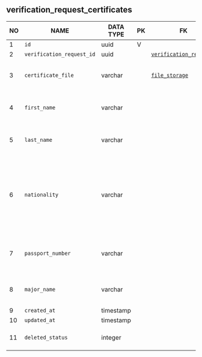 verification_request_certificates
----------------------------


NO | NAME | DATA TYPE | PK | FK | DESCRIPTION            
---|------|-----------|----|----|-------------
1|`id` | uuid | V |  | 
2|`verification_request_id` | uuid |  | [`verification_requests`](verification_requests.md) | 
3|`certificate_file` | varchar |  | [`file_storage`](file_storage.md) | A copy of the certificate document in pdf format
4|`first_name` | varchar |  |  | First name as spelled in the certificate document
5|`last_name` | varchar |  |  | Last name as spelled in the certificate document
6|`nationality` | varchar |  |  | A string, sometimes a country name, like 'Egypt', sometimes - a nationality name, like 'Belgian', as written in the certificate
7|`passport_number` | varchar |  |  | Passport number of a person the certificate is issued to.
8|`major_name` | varchar |  |  | Major (specialization) as it is set in the certificate
9|`created_at` | timestamp |  |  | 
10|`updated_at` | timestamp |  |  | 
11|`deleted_status` | integer |  |  | 0 - active record, 1 - deleted record.

